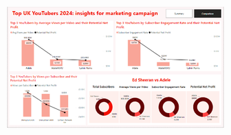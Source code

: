 
![Dashboard](https://github.com/dike-okpan/Product-Employee-Performance-Analysis/blob/56cb3a0845ee0a6856af53e03542fa16e694d966/dashboard_main.png)


